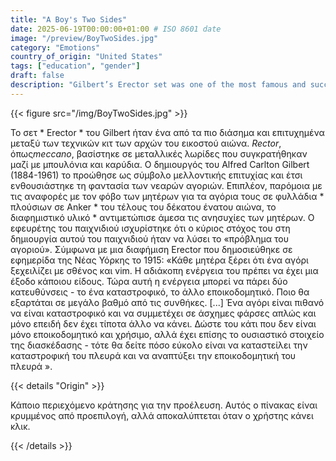 ```yaml
---
title: "A Boy's Two Sides"
date: 2025-06-19T00:00:00+01:00 # ISO 8601 date
image: "/preview/BoyTwoSides.jpg"
category: "Emotions"
country_of_origin: "United States"
tags: ["education", "gender"]
draft: false
description: "Gilbert’s Erector set was one of the most famous and successful..."
---
```




{{< figure src="/img/BoyTwoSides.jpg" >}}

Το σετ * Erector * του Gilbert ήταν ένα από τα πιο διάσημα και επιτυχημένα μεταξύ των τεχνικών κιτ των αρχών του εικοστού αιώνα. *Rector*, όπως*meccano*, βασίστηκε σε μεταλλικές λωρίδες που συγκρατήθηκαν μαζί με μπουλόνια και καρύδια. Ο δημιουργός του Alfred Carlton Gilbert (1884-1961) το προώθησε ως σύμβολο μελλοντικής επιτυχίας και έτσι ενθουσιάστηκε τη φαντασία των νεαρών αγοριών. Επιπλέον, παρόμοια με τις αναφορές με τον φόβο των μητέρων για τα αγόρια τους σε φυλλάδια * πλούσιων σε Anker * του τέλους του δέκατου ένατου αιώνα, το διαφημιστικό υλικό * αντιμετώπισε άμεσα τις ανησυχίες των μητέρων. Ο εφευρέτης του παιχνιδιού ισχυρίστηκε ότι ο κύριος στόχος του στη δημιουργία αυτού του παιχνιδιού ήταν να λύσει το «πρόβλημα του αγοριού». Σύμφωνα με μια διαφήμιση Erector που δημοσιεύθηκε σε εφημερίδα της Νέας Υόρκης το 1915:
«Κάθε μητέρα ξέρει ότι ένα αγόρι ξεχειλίζει με σθένος και vim. Η αδιάκοπη ενέργεια του πρέπει να έχει μια έξοδο κάποιου είδους. Τώρα αυτή η ενέργεια μπορεί να πάρει δύο κατευθύνσεις - το ένα καταστροφικό, το άλλο εποικοδομητικό. Ποιο θα εξαρτάται σε μεγάλο βαθμό από τις συνθήκες. [...] Ένα αγόρι είναι πιθανό να είναι καταστροφικό και να συμμετέχει σε άσχημες φάρσες απλώς και μόνο επειδή δεν έχει τίποτα άλλο να κάνει. Δώστε του κάτι που δεν είναι μόνο εποικοδομητικό και χρήσιμο, αλλά έχει επίσης το ουσιαστικό στοιχείο της διασκέδασης - τότε θα δείτε πόσο εύκολο είναι να καταστείλει την καταστροφική του πλευρά και να αναπτύξει την εποικοδομητική του πλευρά ».

{{< details "Origin" >}}

Κάποιο περιεχόμενο κράτησης για την προέλευση. Αυτός ο πίνακας είναι κρυμμένος από προεπιλογή, αλλά αποκαλύπτεται όταν ο χρήστης κάνει κλικ.

{{< /details >}}

